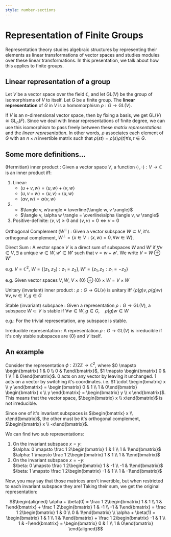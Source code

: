 ```yaml
---
style: number-sections
---
```


# Representation of Finite Groups

Representation theory studies algebraic structures by representing their
elements as linear transformations of vector spaces and studies modules over
these linear transformations. In this presentation, we talk about how this
applies to finite groups.

## Linear representation of a group

Let $V$ be a vector space over the field $\mathbb C$, and let $\mathrm{GL}(V)$
be the group of isomorphisms of $V$ to itself. Let $G$ be a finite group. The
**linear representation** of $G$ in $V$ is a homomorphism $\rho: G \to
\mathrm{GL}(V)$.

If $V$ is an $n$-dimensional vector space, then by fixing a basis, we get
$\mathrm{GL}(V) \cong \mathrm{GL}_n(F)$. Since we deal with linear
representations of finite degree, we can use this isomorphism to pass freely
between these *matrix representations* and the *linear representation*. In
other words, $\rho$ associates each element of $G$ with an $n\times n$
invertible matrix such that $\rho(st) = \rho(s)\rho(t) \forall s, t \in G$.

## Some more definitions...

(Hermitian) inner product
: Given a vector space $V$, a function $\langle \cdot, \cdot \rangle: V \to \mathbb C$
  is an inner product iff:
  1. Linear:
     * $\langle u + v , w \rangle = \langle u, w \rangle + \langle v, w \rangle$
     * $\langle u, v + w \rangle = \langle u, v \rangle + \langle u, w \rangle$
     * $\langle \alpha v, w \rangle =  \alpha \langle v, w \rangle$
  2. * $\langle v, w\rangle = \overline{\langle w, v \rangle}$
     * $\langle v, \alpha w \rangle =  \overline\alpha \langle v, w \rangle$
  3. Positive-definite: $\langle v, v\rangle \ge 0$ and $\langle v, v \rangle =
     0 \Longleftrightarrow v = 0$

Orthogonal Complement ($W^{\perp}$)
: Given a vector subspace $W \subset V$, it's orthogonal complement,
  $W^{\perp} = \{ x \in V: \langle x, w \rangle = 0, \forall w \in W \}$.

Direct Sum
: A vector space $V$ is a direct sum of subspaces $W$ and $W'$ if $\forall v \in
  V, \exists$ a unique $w \in W, w' \in W'$ such that $v = w + w'$. We write $V =
  W \oplus W'$

  e.g. $V = \mathbb C^2$, $W = \{(z_1, z_2)  : z_1 = z_2 \}, W' = \{ z_1, z_2  :
  z_1 = -z_2 \}$

  e.g. Given vector spaces $V, W$, $V \times \{0\} \oplus \{0\}\times W = V
  \times W$

Unitary (invariant) inner product
: $\rho : G \to \mathrm{GL} (v)$ is  unitary iff $\langle \rho(g) v, \rho (g) w\rangle \forall v, w \in V, g \in G$

Stable (invariant) subspace
: Given a representation $\rho: G \to \mathrm{GL}(V)$, a subspace $W \subset V$ is
  stable if $\forall w \in W, g \in G, \quad \rho(g) w \in W$

  e.g.: For the trivial representation, any subspace is stable.

Irreducible representation
: A representation $\rho: G \to \mathrm{GL}(V)$ is irreducible if it's only stable
  subspaces are $\{0\}$ and $V$ itself.

## An example

Consider the representation $\phi: \mathbb Z / 2 \mathbb Z \to \mathbb C^2$,
where $0 \mapsto \begin{bmatrix} 1 & 0 \\ 0 & 1\end{bmatrix}$, $1 \mapsto
\begin{bmatrix} 0 & 1 \\ 1 & 0\end{bmatrix}$. $0$ acts on any vector by leaving
it unchanged. $1$ acts on a vector by switching it's coordinates. i.e. $1 \cdot
\begin{bmatrix} x \\ y \end{bmatrix} = \begin{bmatrix} 0 & 1 \\ 1 &
0\end{bmatrix} \begin{bmatrix} x \\ y \end{bmatrix} = \begin{bmatrix} y \\ x
\end{bmatrix}$. This means that the vector space, $\begin{bmatrix} x \\
x\end{bmatrix}$ is not irreducible.

Since one of it's invariant subspaces is $\begin{bmatrix} x \\ x\end{bmatrix}$,
the other must be it's orthogonal complement, $\begin{bmatrix} x \\ -x\end{bmatrix}$.

We can find two sub representations:
  1. On the invariant subspace $x = y$:  
     $\alpha: 0 \mapsto \frac 1 2\begin{bmatrix} 1 & 1 \\ 1 & 1\end{bmatrix}$  
     $\alpha: 1 \mapsto \frac 1 2\begin{bmatrix} 1 & 1 \\ 1 & 1\end{bmatrix}$
  2. On the invariant subspace $x = -y$:  
     $\beta: 0 \mapsto \frac 1 2\begin{bmatrix} 1 & -1 \\ -1 & 1\end{bmatrix}$  
     $\beta: 1 \mapsto \frac 1 2\begin{bmatrix} -1 & 1 \\ 1 & -1\end{bmatrix}$

Now, you may say that those matrices aren't invertible, but when restricted to
each invariant subspace they are! Taking their sum, we get the original
representation:

$$\begin{aligned}
\alpha + \beta(0)
        =   \frac 1 2\begin{bmatrix} 1 & 1 \\ 1 & 1\end{bmatrix}
          + \frac 1 2\begin{bmatrix} 1 & -1 \\ -1 & 1\end{bmatrix}
        =   \frac 1 2\begin{bmatrix} 1 & 0 \\ 0 & 1\end{bmatrix} \\
\alpha + \beta(1)
        =   \begin{bmatrix} 1 & 1 \\ 1 & 1\end{bmatrix}
          + \frac 1 2\begin{bmatrix} -1 & 1 \\ 1 & -1\end{bmatrix}
        =   \begin{bmatrix} 0 & 1 \\ 1 & 0\end{bmatrix}
\end{aligned}$$

